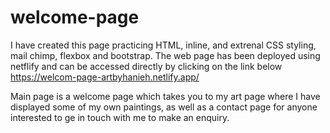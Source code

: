 # welcome-page

I have created this page practicing HTML, inline, and extrenal CSS styling, mail chimp, flexbox and bootstrap. The web page has been deployed using netflify and can be accessed directly by clicking on the link below
https://welcom-page-artbyhanieh.netlify.app/

Main page is a welcome page which takes you to my art page where I have displayed some of my own paintings, as well as a contact page for anyone interested to ge in touch with me to make an enquiry.
